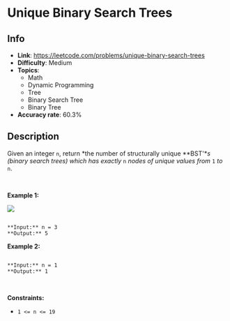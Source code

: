 # Unique Binary Search Trees

## Info  
- **Link**: https://leetcode.com/problems/unique-binary-search-trees
- **Difficulty**: Medium  
- **Topics**:   
    - Math
    - Dynamic Programming
    - Tree
    - Binary Search Tree
    - Binary Tree
- **Accuracy rate**: 60.3%  

## Description  
    
Given an integer `n`, return *the number of structurally unique **BST'**s (binary search trees) which has exactly* `n` *nodes of unique values from* `1` *to* `n`.


 


**Example 1:**


![](https://assets.leetcode.com/uploads/2021/01/18/uniquebstn3.jpg)

```

**Input:** n = 3
**Output:** 5

```

**Example 2:**



```

**Input:** n = 1
**Output:** 1

```

 


**Constraints:**


* `1 <= n <= 19`


  
    